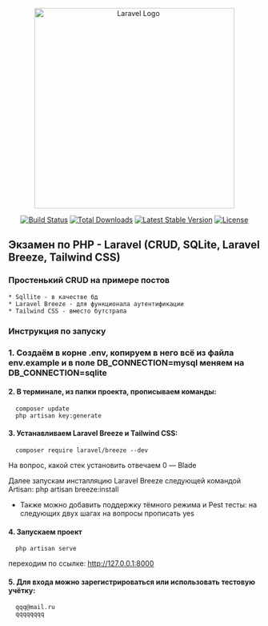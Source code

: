 <p align="center"><a href="https://laravel.com" target="_blank"><img src="https://raw.githubusercontent.com/laravel/art/master/logo-lockup/5%20SVG/2%20CMYK/1%20Full%20Color/laravel-logolockup-cmyk-red.svg" width="400" alt="Laravel Logo"></a></p>

<p align="center">
<a href="https://github.com/laravel/framework/actions"><img src="https://github.com/laravel/framework/workflows/tests/badge.svg" alt="Build Status"></a>
<a href="https://packagist.org/packages/laravel/framework"><img src="https://img.shields.io/packagist/dt/laravel/framework" alt="Total Downloads"></a>
<a href="https://packagist.org/packages/laravel/framework"><img src="https://img.shields.io/packagist/v/laravel/framework" alt="Latest Stable Version"></a>
<a href="https://packagist.org/packages/laravel/framework"><img src="https://img.shields.io/packagist/l/laravel/framework" alt="License"></a>
</p>

## Экзамен по PHP - Laravel (CRUD, SQLite, Laravel Breeze, Tailwind CSS)

### Простенький CRUD на примере постов
    * Sqllite - в качестве бд
    * Laravel Breeze - для функционала аутентификации
    * Tailwind CSS - вместо бутстрапа

### Инструкция по запуску

### 1. Создаём в корне .env, копируем в него всё из файла env.example и в поле DB_CONNECTION=mysql меняем на DB_CONNECTION=sqlite

  #### 2. В терминале, из папки проекта, прописываем команды: 
      composer update
      php artisan key:generate

  #### 3. Устанавливаем Laravel Breeze и Tailwind CSS:
      composer require laravel/breeze --dev
  На вопрос, какой стек установить отвечаем 0 — Blade
    
  Далее запускам инсталляцию Laravel Breeze следующей командой Artisan:
      php artisan breeze:install
  * Также можно добавить поддержку тёмного режима и Pest тесты:
  на следующих двух шагах на вопросы прописать yes
    
  #### 4. Запускаем проект
      php artisan serve
  переходим по ссылке:
      http://127.0.0.1:8000

  #### 5. Для входа можно зарегистрироваться или использовать тестовую учётку:
      qqq@mail.ru
      qqqqqqqq
